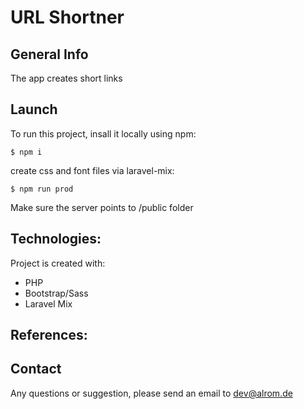 # URL Shortner

## General Info

The app creates short links

## Launch
To run this project, insall it locally using npm:
```
$ npm i
```
create css and font files via laravel-mix:
```
$ npm run prod
```

Make sure the server points to /public folder

## Technologies:

Project is created with:
* PHP
* Bootstrap/Sass
* Laravel Mix

## References:

## Contact
Any questions or suggestion, please send an email to dev@alrom.de